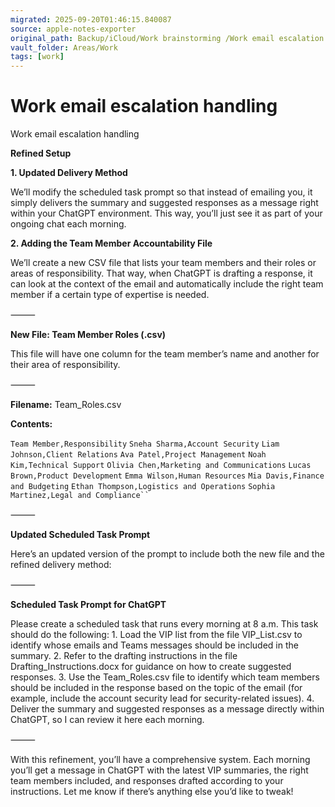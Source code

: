 ```yaml
---
migrated: 2025-09-20T01:46:15.840087
source: apple-notes-exporter
original_path: Backup/iCloud/Work brainstorming /Work email escalation handling.md
vault_folder: Areas/Work
tags: [work]
---
```

# Work email escalation handling

Work email escalation handling 

**Refined Setup**

**1. Updated Delivery Method**

We’ll modify the scheduled task prompt so that instead of emailing you, it simply delivers the summary and suggested responses as a message right within your ChatGPT environment. This way, you’ll just see it as part of your ongoing chat each morning.

**2. Adding the Team Member Accountability File**

We’ll create a new CSV file that lists your team members and their roles or areas of responsibility. That way, when ChatGPT is drafting a response, it can look at the context of the email and automatically include the right team member if a certain type of expertise is needed.

⸻

**New File: Team Member Roles (.csv)**

This file will have one column for the team member’s name and another for their area of responsibility.

⸻

**Filename:** Team_Roles.csv

**Contents:**

`Team Member,Responsibility`
`Sneha Sharma,Account Security`
`Liam Johnson,Client Relations`
`Ava Patel,Project Management`
`Noah Kim,Technical Support`
`Olivia Chen,Marketing and Communications`
`Lucas Brown,Product Development`
`Emma Wilson,Human Resources`
`Mia Davis,Finance and Budgeting`
`Ethan Thompson,Logistics and Operations`
`Sophia Martinez,Legal and Compliance``
`

⸻

**Updated Scheduled Task Prompt**

Here’s an updated version of the prompt to include both the new file and the refined delivery method:

⸻

**Scheduled Task Prompt for ChatGPT**

Please create a scheduled task that runs every morning at 8 a.m. This task should do the following:
	1.	Load the VIP list from the file VIP_List.csv to identify whose emails and Teams messages should be included in the summary.
	2.	Refer to the drafting instructions in the file Drafting_Instructions.docx for guidance on how to create suggested responses.
	3.	Use the Team_Roles.csv file to identify which team members should be included in the response based on the topic of the email (for example, include the account security lead for security-related issues).
	4.	Deliver the summary and suggested responses as a message directly within ChatGPT, so I can review it here each morning.

⸻

With this refinement, you’ll have a comprehensive system. Each morning you’ll get a message in ChatGPT with the latest VIP summaries, the right team members included, and responses drafted according to your instructions. Let me know if there’s anything else you’d like to tweak!

